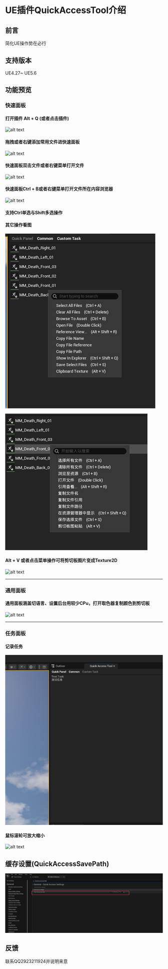 # UE插件QuickAccessTool介绍

## 前言
简化UE操作势在必行

## 支持版本
UE4.27~ UE5.6

## 功能预览

### 快速面板

#### 打开插件 Alt + Q (或者点击插件)

![alt text](/Resources/OpenPlugin.gif)

#### 拖拽或者右键添加常用文件进快速面板

![alt text](/Resources/AddToQuickPanel.gif)

#### 快速面板双击文件或者右键菜单打开文件

![alt text](/Resources/OpenFile.gif)

#### 快速面板Ctrl + B或者右键菜单打开文件所在内容浏览器

![alt text](/Resources/OpenFileContent.gif)

#### 支持Ctrl单选与Shift多选操作

#### 其它操作看图

![alt text](/Resources/PanelFunction.png)

![alt text](/Resources/PanelFunctionChinese.png)

#### Alt + V 或者点击菜单操作可将剪切板图片变成Texture2D

![alt text](/Resources/PasteImage.gif)

---

### 通用面板

#### 通用面板涵盖切语言、设置后台用较少CPu，打开取色器复制颜色到剪切板

![alt text](/Resources/CommonPanel.gif)

---

### 任务面板

#### 记录任务

![alt text](/Resources/TaskPanel.png)

#### 鼠标滚轮可放大缩小

![alt text](/Resources/WheelTask.gif)

## 缓存设置(QuickAccessSavePath)

![alt text](/Resources/Save.png)

## 反馈
联系QQ2923211924并说明来意